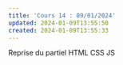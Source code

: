 ```yaml
---
title: 'Cours 14 : 09/01/2024'
updated: 2024-01-09T13:55:50
created: 2024-01-09T13:55:33
---
```


Reprise du partiel HTML CSS JS
